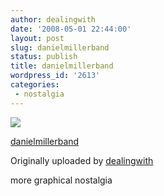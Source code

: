 ```yaml
---
author: dealingwith
date: '2008-05-01 22:44:00'
layout: post
slug: danielmillerband
status: publish
title: danielmillerband
wordpress_id: '2613'
categories:
 - nostalgia
---
```


[![][1]][2]

[danielmillerband][3]

Originally uploaded by [dealingwith][4]

more graphical nostalgia

   [1]: http://farm4.static.flickr.com/3075/2457851733_2500c81973_m.jpg

   [2]: http://www.flickr.com/photos/dealingwith/2457851733/ (photo sharing)

   [3]: http://www.flickr.com/photos/dealingwith/2457851733/

   [4]: http://www.flickr.com/people/dealingwith/

